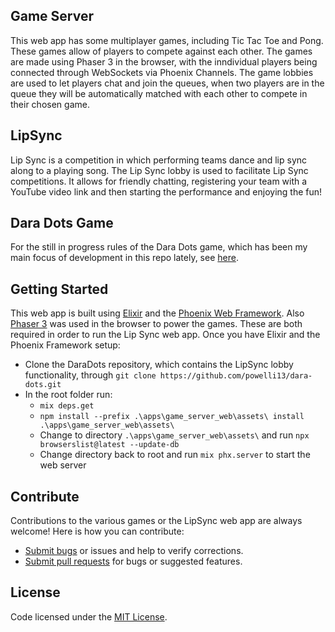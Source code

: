 ## Game Server
This web app has some multiplayer games, including Tic Tac Toe and Pong. These games allow of players to compete against each other. The games are made using Phaser 3 in the browser, with the inndividual players being connected through WebSockets via Phoenix Channels. The game lobbies are used to let players chat and join the queues, when two players are in the queue they will be automatically matched with each other to compete in their chosen game.

## LipSync
Lip Sync is a competition in which performing teams dance and lip sync along to a playing song. The Lip Sync lobby is used to facilitate Lip Sync competitions. It allows for friendly chatting, registering your team with a YouTube video link and then starting the performance and enjoying the fun!

## Dara Dots Game
For the still in progress rules of the Dara Dots game, which has been my main focus of development in this repo lately, see [here](https://github.com/powelli13/dara-dots/blob/master/dara_dots_rules.md).

## Getting Started
This web app is built using [Elixir](https://elixir-lang.org/) and the [Phoenix Web Framework](https://phoenixframework.org/). Also [Phaser 3](https://www.phaser.io/phaser3) was used in the browser to power the games. These are both required in order to run the Lip Sync web app.
Once you have Elixir and the Phoenix Framework setup:

* Clone the DaraDots repository, which contains the LipSync lobby functionality, through `git clone https://github.com/powelli13/dara-dots.git`
* In the root folder run:
  * `mix deps.get`
  * `npm install --prefix .\apps\game_server_web\assets\ install .\apps\game_server_web\assets\`
  * Change to directory `.\apps\game_server_web\assets\` and run `npx browserslist@latest --update-db`
  * Change directory back to root and run `mix phx.server` to start the web server

## Contribute
Contributions to the various games or the LipSync web app are always welcome! Here is how you can contribute:
* [Submit bugs](https://github.com/powelli13/dara-dots/issues) or issues and help to verify corrections.
* [Submit pull requests](https://github.com/powelli13/dara-dots/pulls) for bugs or suggested features.

## License
Code licensed under the [MIT License](https://github.com/powelli13/dara-dots/blob/master/LICENSE).
